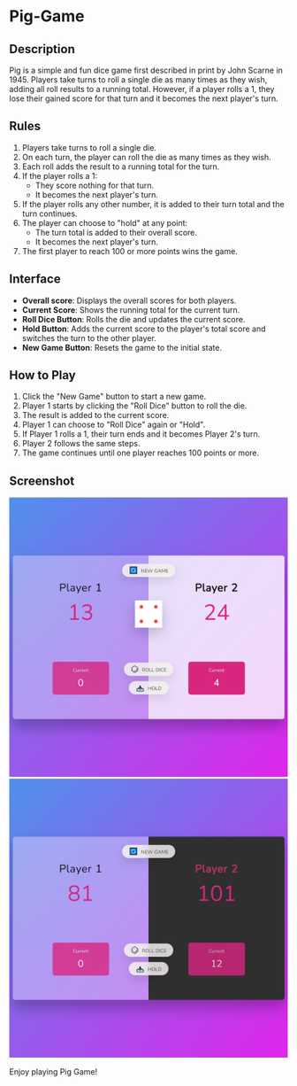 # Pig-Game

## Description

Pig is a simple and fun dice game first described in print by John Scarne in 1945. Players take turns to roll a single die as many times as they wish, adding all roll results to a running total. However, if a player rolls a 1, they lose their gained score for that turn and it becomes the next player's turn.

## Rules

1. Players take turns to roll a single die.
2. On each turn, the player can roll the die as many times as they wish.
3. Each roll adds the result to a running total for the turn.
4. If the player rolls a 1:
   - They score nothing for that turn.
   - It becomes the next player's turn.
5. If the player rolls any other number, it is added to their turn total and the turn continues.
6. The player can choose to "hold" at any point:
   - The turn total is added to their overall score.
   - It becomes the next player's turn.
7. The first player to reach 100 or more points wins the game.

## Interface

- **Overall score**: Displays the overall scores for both players.
- **Current Score**: Shows the running total for the current turn.
- **Roll Dice Button**: Rolls the die and updates the current score.
- **Hold Button**: Adds the current score to the player's total score and switches the turn to the other player.
- **New Game Button**: Resets the game to the initial state.

## How to Play

1. Click the "New Game" button to start a new game.
2. Player 1 starts by clicking the "Roll Dice" button to roll the die.
3. The result is added to the current score.
4. Player 1 can choose to "Roll Dice" again or "Hold".
5. If Player 1 rolls a 1, their turn ends and it becomes Player 2's turn.
6. Player 2 follows the same steps.
7. The game continues until one player reaches 100 points or more.

## Screenshot

![Game Screenshot](Screenshot1.png)
![Game Screenshot](Screenshot2.png)

Enjoy playing Pig Game!
